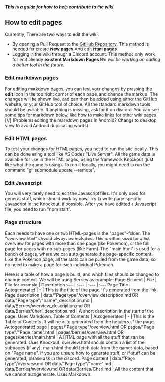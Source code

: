##### This is a guide for how to help contribute to the wiki.

## How to edit pages
Currently, There are two ways to edit the wiki:
* By opening a Pull Request to the [GitHub Repository](https://github.com/pokeclicker/pokeclicker-wiki). This method is needed for create **New pages** And edit **Html pages**
* Logging in the wiki through a Discord account. This method only work for edit already **existent Markdown Pages**
*We will be working on adding a better tool in the future.*

### Edit markdown pages
For editing markdown pages, you can test your changes by pressing the **edit** icon in the top right cornor of each page, and change the markup.
The changes will be shown live, and can then be added using either the GitHub website, or your GitHub tool of choice.
All the standard markdown tools should be avaiable. If anything is missing, ask for it on discord!
You can see some tips for markdown below, like how to make links for other wiki pages.
[//] (Problems editing the markdown pages in Android? Change to desktop view to avoid Android duplicating words)

### Edit HTML pages
To test your changes for HTML pages, you need to run the site locally. This can be done using a tool like VS Codes "Live Server".
All the game data is available for use in the HTML pages, using the framework Knockout (just like what the game is using).
To run it locally, you might need to run the command "git submodule update --remote".

### Edit Javascript
You will very rarely need to edit the Javascript files. It's only used for general stuff, which should work by now.
Try to write page specific Javascript in the Knockout, if possible.
After you have editted a Javascript file, you need to run "npm start".

### Page structure
Each needs to have one or two HTML-pages in the "pages"-folder. The "overview.html" should always be included. This is either used for a list overview for pages with more than one page (like Pokémon), or the full page for pages with no sub-pages (like Farm).
The "main.html" is used for a bunch of pages, where we can auto generate the page-specific content. Like the Pokémon page, all the stats can be pulled from the game data, so no need to make a page for each individual Pokémon.

Here is a table of how a page is build, and which files should be changed to change content. We will be using Berries as example:
Page Element | File | File for example | Description
:--- | :--- | :--- | :---
Page Title | Autogenerated | - | This is the title of the page. It's generated from the link.
Page description | data/"Page type"/overview_description.md OR data/"Page type"/"name"_description.md | data/Berries/overview_description.md OR data/Berries/Cheri_description.md | A short description in the start of the page. Uses Markdown.
Table of Contents | Autogenerated | - | This is the Table of Contents. It will be auto generated from the headers of the page.
Autogenerated page | pages/"Page type"/overview.html OR pages/"Page type"/"Page name".html | pages/berries/overview.html OR pages/berries/main.html | A HTML page with all the stuff that can be generated. Uses Knockout. overview.html should contain a list of the subpages (if any). main.html should fetch data from the games data, based on "Page name". If you are unsure how to generate stuff, or if stuff can be generated, please ask in the discord.
Page content | data/"Page type"/overview.md OR data/"Page type"/"name".md | data/Berries/overview.md OR data/Berries/Cheri.md | All the content that we cannot autogenerate. Uses Markdown.
